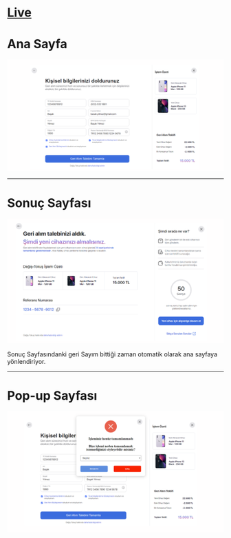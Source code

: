 # [Live](https://fintegrefrontendcase.netlify.app/)

# Ana Sayfa
![Alt text](image.png)

<hr>

# Sonuç Sayfası

![Alt text](image-1.png)
 
 Sonuç Sayfasındanki geri Sayım bittiği zaman otomatik olarak ana sayfaya yönlendiriyor.

<hr>

# Pop-up Sayfası

![Alt text](image-2.png)
